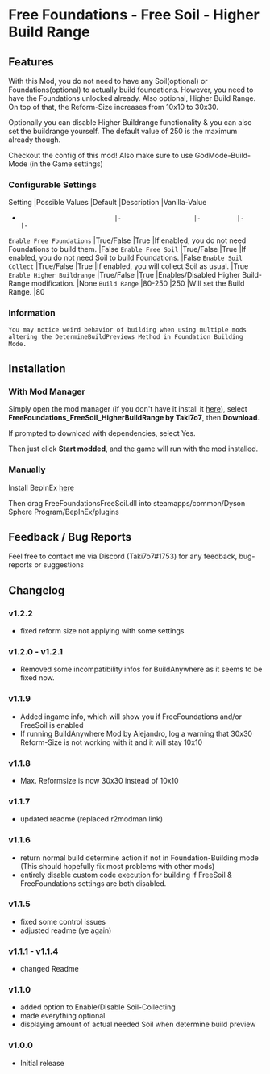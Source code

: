 # Free Foundations - Free Soil - Higher Build Range
## Features
With this Mod, you do not need to have any Soil(optional) or Foundations(optional) to actually build foundations. However, you need to have the Foundations unlocked already. Also optional, Higher Build Range. On top of that, the Reform-Size increases from 10x10 to 30x30.

Optionally you can disable Higher Buildrange functionality & you can also set the buildrange yourself. The default value of 250 is the maximum already though.

Checkout the config of this mod! Also make sure to use GodMode-Build-Mode (in the Game settings)

### Configurable Settings
Setting                         |Possible Values      |Default    |Description                                              |Vanilla-Value
-                               |-                    |-          |-                                                        |-
`Enable Free Foundations`       |True/False           |True       |If enabled, you do not need Foundations to build them.   |False
`Enable Free Soil`              |True/False           |True       |If enabled, you do not need Soil to build Foundations.   |False
`Enable Soil Collect`           |True/False           |True       |If enabled, you will collect Soil as usual.              |True
`Enable Higher Buildrange`      |True/False           |True       |Enables/Disabled Higher Build-Range modification.        |None
`Build Range`                   |80-250               |250        |Will set the Build Range.                                |80

### Information
`You may notice weird behavior of building when using multiple mods altering the DetermineBuildPreviews Method in Foundation Building Mode.`

## Installation
### With Mod Manager

Simply open the mod manager (if you don't have it install it [here](https://dsp.thunderstore.io/package/ebkr/r2modman/)), select **FreeFoundations_FreeSoil_HigherBuildRange by Taki7o7**, then **Download**. 

If prompted to download with dependencies, select Yes.

Then just click **Start modded**, and the game will run with the mod installed.

### Manually
Install BepInEx [here](https://dsp.thunderstore.io/package/xiaoye97/BepInEx/)

Then drag FreeFoundationsFreeSoil.dll into steamapps/common/Dyson Sphere Program/BepInEx/plugins

## Feedback / Bug Reports
Feel free to contact me via Discord (Taki7o7#1753) for any feedback, bug-reports or suggestions

## Changelog
### v1.2.2
- fixed reform size not applying with some settings
### v1.2.0 - v1.2.1
- Removed some incompatibility infos for BuildAnywhere as it seems to be fixed now.
### v1.1.9
- Added ingame info, which will show you if FreeFoundations and/or FreeSoil is enabled
- If running BuildAnywhere Mod by Alejandro, log a warning that 30x30 Reform-Size is not working with it and it will stay 10x10
### v1.1.8
- Max. Reformsize is now 30x30 instead of 10x10
### v1.1.7
- updated readme (replaced r2modman link)
### v1.1.6
- return normal build determine action if not in Foundation-Building mode (This should hopefully fix most problems with other mods)
- entirely disable custom code execution for building if FreeSoil & FreeFoundations settings are both disabled.
### v1.1.5
- fixed some control issues
- adjusted readme (ye again)
### v1.1.1 - v1.1.4
- changed Readme
### v1.1.0
- added option to Enable/Disable Soil-Collecting
- made everything optional
- displaying amount of actual needed Soil when determine build preview
### v1.0.0
- Initial release